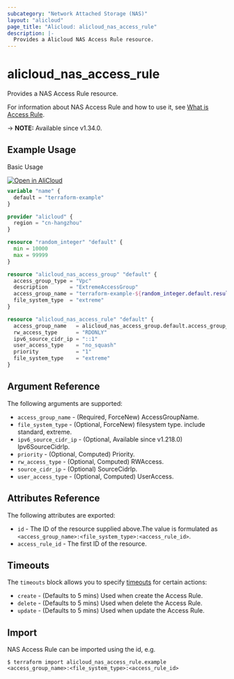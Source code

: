 ```yaml
---
subcategory: "Network Attached Storage (NAS)"
layout: "alicloud"
page_title: "Alicloud: alicloud_nas_access_rule"
description: |-
  Provides a Alicloud NAS Access Rule resource.
---
```


# alicloud_nas_access_rule

Provides a NAS Access Rule resource. 

For information about NAS Access Rule and how to use it, see [What is Access Rule](https://www.alibabacloud.com/help/en/nas/developer-reference/api-nas-2017-06-26-createaccessrule).

-> **NOTE:** Available since v1.34.0.

## Example Usage

Basic Usage

<div style="display: block;margin-bottom: 40px;"><div class="oics-button" style="float: right;position: absolute;margin-bottom: 10px;">
  <a href="https://api.aliyun.com/api-tools/terraform?resource=alicloud_nas_access_rule&exampleId=a173801b-1e04-f167-4152-54456b0837be7cead684&activeTab=example&spm=docs.r.nas_access_rule.0.a173801b1e&intl_lang=EN_US" target="_blank">
    <img alt="Open in AliCloud" src="https://img.alicdn.com/imgextra/i1/O1CN01hjjqXv1uYUlY56FyX_!!6000000006049-55-tps-254-36.svg" style="max-height: 44px; max-width: 100%;">
  </a>
</div></div>

```terraform
variable "name" {
  default = "terraform-example"
}

provider "alicloud" {
  region = "cn-hangzhou"
}

resource "random_integer" "default" {
  min = 10000
  max = 99999
}

resource "alicloud_nas_access_group" "default" {
  access_group_type = "Vpc"
  description       = "ExtremeAccessGroup"
  access_group_name = "terraform-example-${random_integer.default.result}"
  file_system_type  = "extreme"
}

resource "alicloud_nas_access_rule" "default" {
  access_group_name   = alicloud_nas_access_group.default.access_group_name
  rw_access_type      = "RDONLY"
  ipv6_source_cidr_ip = "::1"
  user_access_type    = "no_squash"
  priority            = "1"
  file_system_type    = "extreme"
}

```

## Argument Reference

The following arguments are supported:
* `access_group_name` - (Required, ForceNew) AccessGroupName.
* `file_system_type` - (Optional, ForceNew) filesystem type. include standard, extreme.
* `ipv6_source_cidr_ip` - (Optional, Available since v1.218.0) Ipv6SourceCidrIp.
* `priority` - (Optional, Computed) Priority.
* `rw_access_type` - (Optional, Computed) RWAccess.
* `source_cidr_ip` - (Optional) SourceCidrIp.
* `user_access_type` - (Optional, Computed) UserAccess.

## Attributes Reference

The following attributes are exported:
* `id` - The ID of the resource supplied above.The value is formulated as `<access_group_name>:<file_system_type>:<access_rule_id>`.
* `access_rule_id` - The first ID of the resource.

## Timeouts

The `timeouts` block allows you to specify [timeouts](https://www.terraform.io/docs/configuration-0-11/resources.html#timeouts) for certain actions:
* `create` - (Defaults to 5 mins) Used when create the Access Rule.
* `delete` - (Defaults to 5 mins) Used when delete the Access Rule.
* `update` - (Defaults to 5 mins) Used when update the Access Rule.

## Import

NAS Access Rule can be imported using the id, e.g.

```shell
$ terraform import alicloud_nas_access_rule.example <access_group_name>:<file_system_type>:<access_rule_id>
```